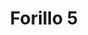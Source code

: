 ---
title: 'Forillo 5'
description: ''
credit: 'Place Holder'
style: ''
project: 'Forillo'
type: 'photo'
pathToImage: '/gallery/forillo/forillo-5.jpg'
alt: 'Forillo 5'
width: 2160
height: 1432
...